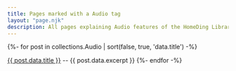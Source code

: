 ```yaml
---
title: Pages marked with a Audio tag
layout: "page.njk"
description: All pages explaining Audio features of the HomeDing Library.
---
```


{%- for post in collections.Audio | sort(false, true, 'data.title')  -%}
<p><a href="<\</\<{{ post.url | url }}/\>\>>">{{ post.data.title }}</a> -- {{ post.data.excerpt }}
{%- endfor -%}
